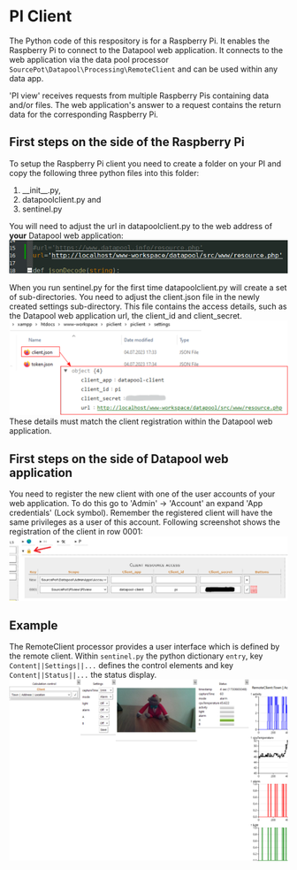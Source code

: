 # PI Client
The Python code of this respository is for a Raspberry Pi. It enables the Raspberry Pi to connect to the Datapool web application.
It connects to the web application via the data pool processor `SourcePot\Datapool\Processing\RemoteClient` and can be used within any data app.

'PI view' receives requests from multiple Raspberry Pis containing data and/or files.
The web application's answer to a request contains the return data for the corresponding Raspberry Pi.

## First steps on the side of the Raspberry Pi
To setup the Raspberry Pi client you need to create a folder on your PI and copy the following three python files into this folder: 
1. \_\_init\_\_.py,
2. datapoolclient.py and 
3. sentinel.py

You will need to adjust the url in datapoolclient.py to the web address of __your__ Datapool web application:
![URL setting within datapoolclient.py](/assets/img/url.png "URL setting within datapoolclient.py")

When you run sentinel.py for the first time datapoolclient.py will create a set of sub-directories.
You need to adjust the client.json file in the newly created settings sub-directory. This file contains the access details, such as the Datapool web application url, the client_id and client_secret.
![Update client.json with the correct client_id and client_secret](/assets/img/client-json.png "Content of client.json")
These details must match the client registration within the Datapool web application.

## First steps on the side of Datapool web application
You need to register the new client with one of the user accounts of your web application. To do this go to 'Admin' &rarr; 'Account' an expand 'App credentials' (Lock symbol).
Remember the registered client will have the same privileges as a user of this account. Following screenshot shows the registration of the client in row 0001:
![Raspberry Pi client registration](/assets/img/datapool_client_registration.png "Client registration within the Datapool web application")

## Example
The RemoteClient processor provides a user interface which is defined by the remote client. Within `sentinel.py` the python dictionary `entry`, key `Content||Settings||...` defines the control elements and key `Content||Status||...` the status display.
![Raspberry Pi client registration](/assets/img/remote-client.png "User Interface on a data app")



